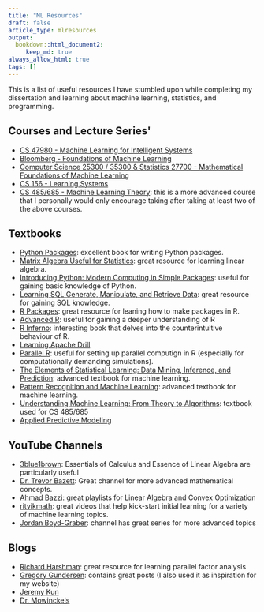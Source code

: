 ```yaml
---
title: "ML Resources"
draft: false
article_type: mlresources
output:
  bookdown::html_document2:
     keep_md: true
always_allow_html: true
tags: []
---   
```




This is a list of useful resources I have stumbled upon while completing my dissertation and learning about machine learning, statistics, and programming. 


## Courses and Lecture Series'

* [CS 47980 - Machine Learning for Intelligent Systems](https://www.youtube.com/@kilianweinberger698/playlists)
* [Bloomberg - Foundations of Machine Learning](https://bloomberg.github.io/foml/#about)
* [Computer Science 25300 / 35300 & Statistics 27700 - Mathematical Foundations of Machine Learning](https://willett.psd.uchicago.edu/teaching/mathematical-foundations-of-machine-learning-fall-2021/)
* [CS 156 - Learning Systems](https://www.youtube.com/playlist?list=PLD63A284B7615313A)
* [CS 485/685 - Machine Learning Theory](https://www.youtube.com/watch?v=b5NlRg8SjZg&list=PLPW2keNyw-usgvmR7FTQ3ZRjfLs5jT4BO): this is a more advanced course that I personally would only encourage taking after taking at least two of the above courses. 


## Textbooks

* [Python Packages](https://py-pkgs.org/welcome): excellent book for writing Python packages. 
* [Matrix Algebra Useful for Statistics](https://books.google.ca/books?id=zR-ZDgAAQBAJ&dq=matrix+algebra+useful+for+statistics&lr=): great resource for learning linear algebra.
* [Introducing Python: Modern Computing in Simple Packages](https://www.amazon.ca/Introducing-Python-Modern-Computing-Packages/dp/1492051365): useful for gaining basic knowledge of Python.
* [Learning SQL Generate, Manipulate, and Retrieve Data](https://www.oreilly.com/library/view/learning-sql-3rd/9781492057604/): great resource for gaining SQL knowledge. 
* [R Packages](https://r-pkgs.org): great resource for leaning how to make packages in R. 
* [Advanced R](https://adv-r.hadley.nz): useful for gaining a deeper understanding of R 
* [R Inferno](https://www.burns-stat.com/pages/Tutor/R_inferno.pdf): interesting book that delves into the counterintuitive behaviour of R. 
* [Learning Apache Drill](https://www.oreilly.com/library/view/learning-apache-drill/9781492032786/)
* [Parallel R](https://www.oreilly.com/library/view/parallel-r/9781449317850/): useful for setting up parallel computign in R (especially for computationally demanding simulations). 
* [The Elements of Statistical Learning: Data Mining, Inference, and Prediction](https://hastie.su.domains/Papers/ESLII.pdf): advanced textbook for machine learning.
* [Pattern Recognition and Machine Learning](https://info.usherbrooke.ca/pmjodoin/cours/ift603/BishopBook.pdf): advanced textbook for machine learning.
* [Understanding Machine Learning: From Theory to Algorithms](https://www.cs.huji.ac.il/~shais/UnderstandingMachineLearning/understanding-machine-learning-theory-algorithms.pdf): textbook used for CS 485/685
* [Applied Predictive Modeling](https://vuquangnguyen2016.files.wordpress.com/2018/03/applied-predictive-modeling-max-kuhn-kjell-johnson_1518.pdf)




## YouTube Channels 

* [3blue1brown](https://www.youtube.com/@3blue1brown/playlists):  Essentials of Calculus and Essence of Linear Algebra are particularly useful 
* [Dr. Trevor Bazett](https://www.youtube.com/@DrTrefor): Great channel for more advanced mathematical concepts. 
* [Ahmad Bazzi](https://www.youtube.com/@AhmadBazzi/featured): great playlists for Linear Algebra and Convex Optimization 
* [ritvikmath](https://www.youtube.com/@ritvikmath): great videos that help kick-start initial learning for a variety of machine learning topics. 
* [Jordan Boyd-Graber](https://www.youtube.com/@JordanBoydGraber/playlists): channel has great series for more advanced topics 

## Blogs 

* [Richard Harshman](https://psychology.uwo.ca/faculty/harshman/): great resource for learning parallel factor analysis 
* [Gregory Gundersen](https://gregorygundersen.com): contains great posts (I also used it as inspiration for my website)
* [Jeremy Kun](https://jeremykun.com)
* [Dr. Mowinckels](https://drmowinckels.io/#blog)



